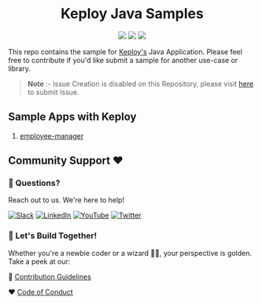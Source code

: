 <h1 align="center"> Keploy Java Samples </h1>
<p align="center">

  <a href="CODE_OF_CONDUCT.md" alt="Contributions welcome">
    <img src="https://img.shields.io/badge/Contributions-Welcome-brightgreen?logo=github" /></a>
    
  <a href="https://join.slack.com/t/keploy/shared_invite/zt-12rfbvc01-o54cOG0X1G6eVJTuI_orSA" alt="Slack">
    <img src="https://github.com/keploy/samples-go/blob/main/.github/slack.svg?raw=true" /></a>
    
  <a href="https://opensource.org/licenses/Apache-2.0" alt="License">
    <img src="https://github.com/keploy/samples-go/blob/main/.github/License-Apache_2.0-blue.svg?raw=true" /></a> 
</p>

This repo contains the sample for [Keploy's](https://keploy.io) Java Application. Please feel free to contribute if you'd like submit a sample for another use-case or library.

>**Note** :- Issue Creation is disabled on this Repository, please visit [here](https://github.com/keploy/keploy/issues/new/choose) to submit Issue.


## Sample Apps with Keploy

1. [employee-manager](https://github.com/keploy/samples-java/tree/main/employee-manager)

## Community Support ❤️

### 🤔 Questions?
Reach out to us. We're here to help!

[![Slack](https://img.shields.io/badge/Slack-4A154B?style=for-the-badge&logo=slack&logoColor=white)](https://join.slack.com/t/keploy/shared_invite/zt-12rfbvc01-o54cOG0X1G6eVJTuI_orSA)
[![LinkedIn](https://img.shields.io/badge/linkedin-%230077B5.svg?style=for-the-badge&logo=linkedin&logoColor=white)](https://www.linkedin.com/company/keploy/)
[![YouTube](https://img.shields.io/badge/YouTube-%23FF0000.svg?style=for-the-badge&logo=YouTube&logoColor=white)](https://www.youtube.com/channel/UC6OTg7F4o0WkmNtSoob34lg)
[![Twitter](https://img.shields.io/badge/Twitter-%231DA1F2.svg?style=for-the-badge&logo=Twitter&logoColor=white)](https://twitter.com/Keployio)

### 💖 Let's Build Together!
Whether you're a newbie coder or a wizard 🧙‍♀️, your perspective is golden. Take a peek at our:

📜 [Contribution Guidelines](https://github.com/keploy/keploy/blob/main/CONTRIBUTING.md)

❤️ [Code of Conduct](https://github.com/keploy/keploy/blob/main/CODE_OF_CONDUCT.md)
